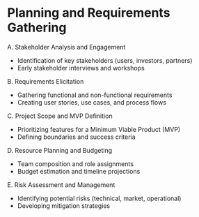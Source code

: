 # Planning and Requirements Gathering

A. Stakeholder Analysis and Engagement

- Identification of key stakeholders (users, investors, partners)
- Early stakeholder interviews and workshops

B. Requirements Elicitation

- Gathering functional and non-functional requirements
- Creating user stories, use cases, and process flows

C. Project Scope and MVP Definition

- Prioritizing features for a Minimum Viable Product (MVP)
- Defining boundaries and success criteria

D. Resource Planning and Budgeting

- Team composition and role assignments
- Budget estimation and timeline projections

E. Risk Assessment and Management

- Identifying potential risks (technical, market, operational)
- Developing mitigation strategies